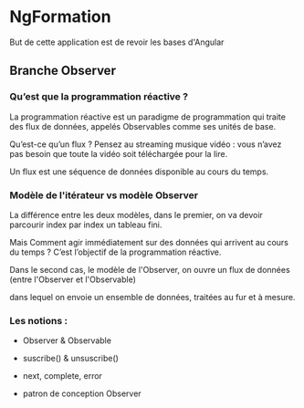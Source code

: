 # NgFormation

But de cette application est de revoir les bases d'Angular

## Branche Observer

### Qu’est que la programmation réactive ?

La programmation réactive est un paradigme de programmation qui traite des flux de données, appelés Observables comme ses unités de base.

Qu’est-ce qu’un flux ? Pensez au streaming musique vidéo : vous n’avez pas besoin que toute la vidéo soit téléchargée pour la lire.

Un flux est une séquence de données disponible au cours du temps. 


### Modèle de l'itérateur vs modèle Observer

La différence entre les deux modèles, dans le premier, on va devoir parcourir index par index un tableau fini.

Mais Comment agir immédiatement sur des données qui arrivent au cours du temps ? C’est l’objectif de la programmation réactive.

Dans le second cas, le modèle de l'Observer, on ouvre un flux de données (entre l'Observer et l'Observable) 

dans lequel on envoie un ensemble de données, traitées au fur et à mesure.

### Les notions :

- Observer & Observable

- suscribe() & unsuscribe()

- next, complete, error

- patron de conception Observer
